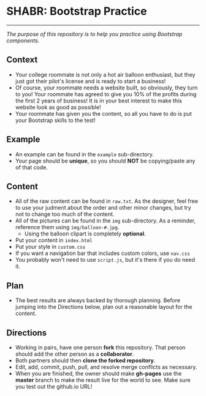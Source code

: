 # SHABR: Bootstrap Practice
---
_The purpose of this repository is to help you practice using Bootstrap components._

## Context
* Your college roommate is not only a hot air balloon enthusiast, but they just got their pilot's license and is ready to start a business!  
* Of course, your roommate needs a website built, so obviously, they turn to you! Your roommate has agreed to give you 10% of the profits during the first 2 years of business! It is in your best interest to make this website look as good as possible!
* Your roommate has given you the content, so all you have to do is put your Bootstrap skills to the test!

## Example
* An example can be found in the `example` sub-directory.
* Your page should be **unique**, so you should **NOT** be copying/paste any of that code.

## Content
* All of the raw content can be found in `raw.txt`. As the designer, feel free to use your judment about the order and other minor changes, but try not to change too much of the content.
* All of the pictures can be found in the `img` sub-directory. As a reminder, reference them using `img/balloon-#.jpg`.
  * Using the balloon clipart is completely **optional**.
* Put your content in `index.html`
* Put your style in `custom.css`
* If you want a navigation bar that includes custom colors, use `nav.css`
* You probably won't need to use `script.js`, but it's there if you do need it.

## Plan
* The best results are always backed by thorough planning.  Before jumping into the Directions below, plan out a reasonable layout for the content.

## Directions
* Working in pairs, have one person **fork** this repository.  That person should add the other person as a **collaborator**.
* Both partners should then **clone the forked repository**.
* Edit, add, commit, push, pull, and resolve merge conflicts as necessary.
* When you are finished, the owner should make **gh-pages** use the **master** branch to make the result live for the world to see.  Make sure you test out the github.io URL!
